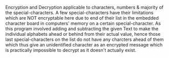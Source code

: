 Encryption and Decryption applicable to characters, numbers & majority of the special-characters.
    A few special-characters have their limitations which are NOT encryptable here due to 
       end of their list in the embedded character board in computers' memory on a 
        certain special-character. As this program involved adding and subtracting
          the given Text to make the individual alphabets ahead or behind from 
           their actual value, hence those last special-characters on the 
            list do not have any charcters ahead of them which thus give
             an unidentified character as an encrypted message which is
              practically impossible to decrypt as it doesn't actually
               exist.
